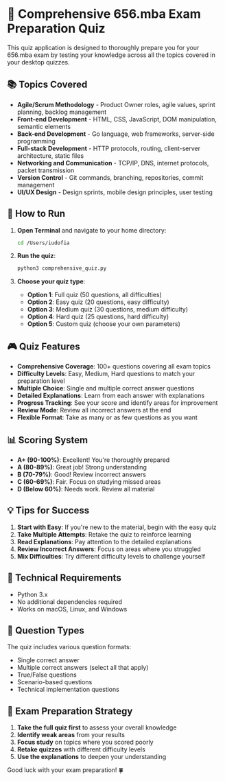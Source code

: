# 🎯 Comprehensive 656.mba Exam Preparation Quiz

This quiz application is designed to thoroughly prepare you for your 656.mba exam by testing your knowledge across all the topics covered in your desktop quizzes.

## 📚 Topics Covered

- **Agile/Scrum Methodology** - Product Owner roles, agile values, sprint planning, backlog management
- **Front-end Development** - HTML, CSS, JavaScript, DOM manipulation, semantic elements
- **Back-end Development** - Go language, web frameworks, server-side programming
- **Full-stack Development** - HTTP protocols, routing, client-server architecture, static files
- **Networking and Communication** - TCP/IP, DNS, internet protocols, packet transmission
- **Version Control** - Git commands, branching, repositories, commit management
- **UI/UX Design** - Design sprints, mobile design principles, user testing

## 🚀 How to Run

1. **Open Terminal** and navigate to your home directory:
   ```bash
   cd /Users/iudofia
   ```

2. **Run the quiz**:
   ```bash
   python3 comprehensive_quiz.py
   ```

3. **Choose your quiz type**:
   - **Option 1**: Full quiz (50 questions, all difficulties)
   - **Option 2**: Easy quiz (20 questions, easy difficulty)
   - **Option 3**: Medium quiz (30 questions, medium difficulty)
   - **Option 4**: Hard quiz (25 questions, hard difficulty)
   - **Option 5**: Custom quiz (choose your own parameters)

## 🎮 Quiz Features

- **Comprehensive Coverage**: 100+ questions covering all exam topics
- **Difficulty Levels**: Easy, Medium, Hard questions to match your preparation level
- **Multiple Choice**: Single and multiple correct answer questions
- **Detailed Explanations**: Learn from each answer with explanations
- **Progress Tracking**: See your score and identify areas for improvement
- **Review Mode**: Review all incorrect answers at the end
- **Flexible Format**: Take as many or as few questions as you want

## 📊 Scoring System

- **A+ (90-100%)**: Excellent! You're thoroughly prepared
- **A (80-89%)**: Great job! Strong understanding
- **B (70-79%)**: Good! Review incorrect answers
- **C (60-69%)**: Fair. Focus on studying missed areas
- **D (Below 60%)**: Needs work. Review all material

## 💡 Tips for Success

1. **Start with Easy**: If you're new to the material, begin with the easy quiz
2. **Take Multiple Attempts**: Retake the quiz to reinforce learning
3. **Read Explanations**: Pay attention to the detailed explanations
4. **Review Incorrect Answers**: Focus on areas where you struggled
5. **Mix Difficulties**: Try different difficulty levels to challenge yourself

## 🔧 Technical Requirements

- Python 3.x
- No additional dependencies required
- Works on macOS, Linux, and Windows

## 📝 Question Types

The quiz includes various question formats:
- Single correct answer
- Multiple correct answers (select all that apply)
- True/False questions
- Scenario-based questions
- Technical implementation questions

## 🎯 Exam Preparation Strategy

1. **Take the full quiz first** to assess your overall knowledge
2. **Identify weak areas** from your results
3. **Focus study** on topics where you scored poorly
4. **Retake quizzes** with different difficulty levels
5. **Use the explanations** to deepen your understanding

Good luck with your exam preparation! 🍀